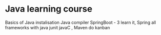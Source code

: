 # Java learning course 

Basics of Java 
instalisation 
Java compiler
SpringBoot - 3 learn it, Spring
all frameworks with java junit javaC , Maven
do kanban
